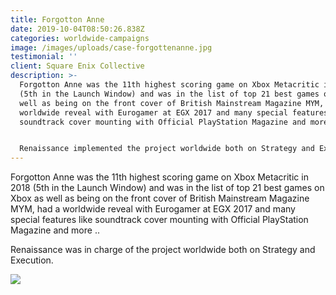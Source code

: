 ```yaml
---
title: Forgotton Anne
date: 2019-10-04T08:50:26.838Z
categories: worldwide-campaigns
image: /images/uploads/case-forgottenanne.jpg
testimonial: ''
client: Square Enix Collective
description: >-
  Forgotton Anne was the 11th highest scoring game on Xbox Metacritic in 2018
  (5th in the Launch Window) and was in the list of top 21 best games on Xbox as
  well as being on the front cover of British Mainstream Magazine MYM, had a
  worldwide reveal with Eurogamer at EGX 2017 and many special features like
  soundtrack cover mounting with Official PlayStation Magazine and more .. 


  Renaissance implemented the project worldwide both on Strategy and Execution.
---
```

Forgotton Anne was the 11th highest scoring game on Xbox Metacritic in 2018 (5th in the Launch Window) and was in the list of top 21 best games on Xbox as well as being on the front cover of British Mainstream Magazine MYM, had a worldwide reveal with Eurogamer at EGX 2017 and many special features like soundtrack cover mounting with Official PlayStation Magazine and more .. 

Renaissance was in charge of  the project worldwide both on Strategy and Execution.

![](/images/uploads/case-forgottenanne-img.jpg)
